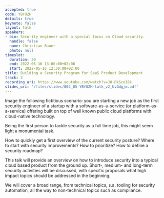 ```yaml
---
accepted: true
code: YBYUZH
details: true
keynote: false
layout: talk
speakers:
- bio: Security engineer with a special focus on Cloud security.
  handle: false
  name: Christian Bauer
  photo: null
timeslot:
  duration: 30
  end: 2022-05-16 13:00:00+02:00
  start: 2022-05-16 12:30:00+02:00
title: Building a Security Program for SaaS Product Development
track: 2
recording_uri: https://www.youtube.com/watch?v=J0-DkScoI8k
slides_uri: '/files/slides/002_05-YBYUZH-talk_v2_UvGdgjm.pdf'
---
```


Image the following fictitious scenario: you are starting a new job as the first security engineer of a startup with a software-as-a-service (or platform-as-a-service) offering built on top of well known public cloud platforms with cloud-native technology.

Being the first person to tackle security as a full time job, this might seem light a monumental task.

How to quickly get a first overview of the current security posture? Where to start with security improvements? How to prioritize? How to define a security roadmap?

This talk will provide an overview on how to introduce security into a typical cloud based product from the ground up.
Short-, medium- and long-term security activities will be discussed, with specific proposals what high impact topics should be addressed in the beginning.

We will cover a broad range, from technical topics, s.a.
tooling for security automation, all the way to non-technical topics such as compliance.
